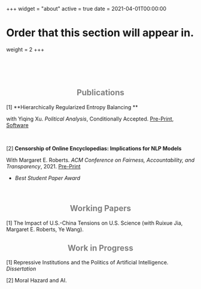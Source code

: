 +++
widget = "about"
active = true
date = 2021-04-01T00:00:00

# Order that this section will appear in.
weight = 2
+++


<br/><br/>
<br/>

<center><h2> <span style="color:grey"> Publications </span> </h2></center>

[1] **Hierarchically Regularized Entropy Balancing **
  
with Yiqing Xu. <em> Political Analysis</em>, Conditionally Accepted. [Pre-Print](https://papers.ssrn.com/sol3/papers.cfm?abstract_id=3807620), [Software](https://github.com/xuyiqing/hbal)

<br/>

[2] **Censorship of Online Encyclopedias: Implications for NLP Models**

With Margaret E. Roberts. <em>ACM Conference on Fairness, Accountability, and Transparency</em>, 2021. [Pre-Print](https://doi.org/10.1145/3442188.3445916)
<ul>
  <li> <em>Best Student Paper Award</em> </li>
</ul><br/>

<center><h2> <span style="color:grey"> Working Papers </span> </h2></center>
[1] The Impact of U.S.-China Tensions on U.S. Science (with Ruixue Jia, Margaret E. Roberts, Ye Wang).

<br/>
<center><h2> <span style="color:grey"> Work in Progress </span> </h2></center>

[1] Repressive Institutions and the Politics of Artificial Intelligence. *Dissertation*

[2] Moral Hazard and AI.
